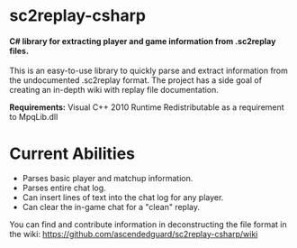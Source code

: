 sc2replay-csharp
================
#### C# library for extracting player and game information from .sc2replay files. ####

This is an easy-to-use library to quickly parse and extract information from the undocumented .sc2replay format. The project has a side goal of creating an in-depth wiki with replay file documentation.

**Requirements:** Visual C++ 2010 Runtime Redistributable as a requirement to MpqLib.dll

Current Abilities
================
* Parses basic player and matchup information.
* Parses entire chat log.
* Can insert lines of text into the chat log for any player.
* Can clear the in-game chat for a "clean" replay.

You can find and contribute information in deconstructing the file format in the wiki: <https://github.com/ascendedguard/sc2replay-csharp/wiki>